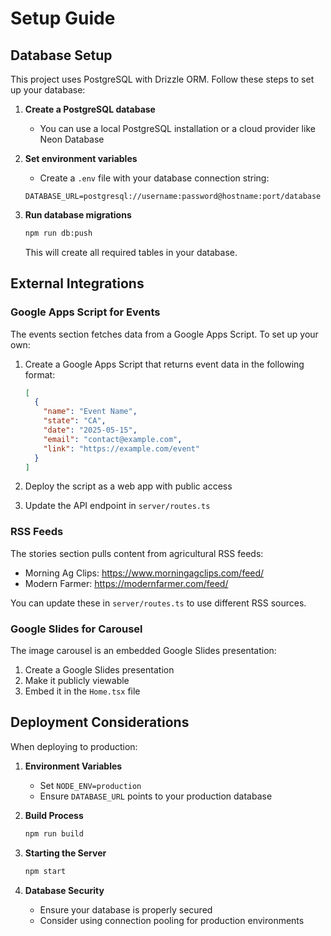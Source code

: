 # Setup Guide

## Database Setup

This project uses PostgreSQL with Drizzle ORM. Follow these steps to set up your database:

1. **Create a PostgreSQL database**
   - You can use a local PostgreSQL installation or a cloud provider like Neon Database

2. **Set environment variables**
   - Create a `.env` file with your database connection string:
   ```
   DATABASE_URL=postgresql://username:password@hostname:port/database
   ```

3. **Run database migrations**
   ```bash
   npm run db:push
   ```
   This will create all required tables in your database.

## External Integrations

### Google Apps Script for Events

The events section fetches data from a Google Apps Script. To set up your own:

1. Create a Google Apps Script that returns event data in the following format:
   ```json
   [
     {
       "name": "Event Name",
       "state": "CA",
       "date": "2025-05-15",
       "email": "contact@example.com",
       "link": "https://example.com/event"
     }
   ]
   ```

2. Deploy the script as a web app with public access
3. Update the API endpoint in `server/routes.ts`

### RSS Feeds

The stories section pulls content from agricultural RSS feeds:
- Morning Ag Clips: https://www.morningagclips.com/feed/
- Modern Farmer: https://modernfarmer.com/feed/

You can update these in `server/routes.ts` to use different RSS sources.

### Google Slides for Carousel

The image carousel is an embedded Google Slides presentation:
1. Create a Google Slides presentation
2. Make it publicly viewable
3. Embed it in the `Home.tsx` file

## Deployment Considerations

When deploying to production:

1. **Environment Variables**
   - Set `NODE_ENV=production`
   - Ensure `DATABASE_URL` points to your production database

2. **Build Process**
   ```bash
   npm run build
   ```

3. **Starting the Server**
   ```bash
   npm start
   ```

4. **Database Security**
   - Ensure your database is properly secured
   - Consider using connection pooling for production environments